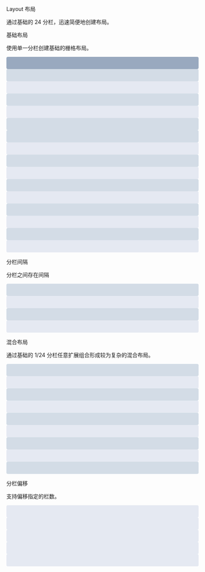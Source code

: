 <div class="page-item">
    <div>
        <p class="page-title">Layout 布局</p>
        <p class="page-dec">通过基础的 24 分栏，迅速简便地创建布局。</p>
    </div>
</div>
<div class="page-item">
    <div>
        <p class="page-item-title">基础布局</p>
        <p class="page-item-dec">使用单一分栏创建基础的栅格布局。</p>
    </div>
    <div class="page-item-content">
        <yak-row class="grid">
            <yak-col :span="24">
                <div class="grid-content"></div>
            </yak-col>
        </yak-row>
        <yak-row class="grid">
            <yak-col :span="12">
                <div
                    class="grid-content"
                    style="background: #d3dce6;"
                ></div>
            </yak-col>
            <yak-col :span="12">
                <div
                    class="grid-content"
                    style="background: #e5e9f2;"
                ></div>
            </yak-col>
        </yak-row>
        <yak-row class="grid">
            <yak-col :span="8">
                <div
                    class="grid-content"
                    style="background: #d3dce6;"
                ></div>
            </yak-col>
            <yak-col :span="8">
                <div
                    class="grid-content"
                    style="background: #e5e9f2;"
                ></div>
            </yak-col>
            <yak-col :span="8">
                <div
                    class="grid-content"
                    style="background: #d3dce6;"
                ></div>
            </yak-col>
        </yak-row>
        <yak-row class="grid">
            <yak-col :span="6">
                <div
                    class="grid-content"
                    style="background: #d3dce6;"
                ></div>
            </yak-col>
            <yak-col :span="6">
                <div
                    class="grid-content"
                    style="background: #e5e9f2;"
                ></div>
            </yak-col>
            <yak-col :span="6">
                <div
                    class="grid-content"
                    style="background: #d3dce6;"
                ></div>
            </yak-col>
            <yak-col :span="6">
                <div
                    class="grid-content"
                    style="background: #e5e9f2;"
                ></div>
            </yak-col>
        </yak-row>
        <yak-row class="grid">
            <yak-col :span="4">
                <div
                    class="grid-content"
                    style="background: #d3dce6;"
                ></div>
            </yak-col>
            <yak-col :span="4">
                <div
                    class="grid-content"
                    style="background: #e5e9f2;"
                ></div>
            </yak-col>
            <yak-col :span="4">
                <div
                    class="grid-content"
                    style="background: #d3dce6;"
                ></div>
            </yak-col>
            <yak-col :span="4">
                <div
                    class="grid-content"
                    style="background: #e5e9f2;"
                ></div>
            </yak-col>
            <yak-col :span="4">
                <div
                    class="grid-content"
                    style="background: #d3dce6;"
                ></div>
            </yak-col>
            <yak-col :span="4">
                <div
                    class="grid-content"
                    style="background: #e5e9f2;"
                ></div>
            </yak-col>
        </yak-row>
    </div>
</div>
<div class="page-item">
    <div>
        <p class="page-item-title">分栏间隔</p>
        <p class="page-item-dec">分栏之间存在间隔</p>
    </div>
    <div class="page-grid-item-content">
        <yak-row :gutter="20">
            <yak-col :span="6">
                <div
                    class="grid-content"
                    style="background: #d3dce6;"
                ></div>
            </yak-col>
            <yak-col :span="6">
                <div
                    class="grid-content"
                    style="background: #e5e9f2;"
                ></div>
            </yak-col>
            <yak-col :span="6">
                <div
                    class="grid-content"
                    style="background: #d3dce6;"
                ></div>
            </yak-col>
            <yak-col :span="6">
                <div
                    class="grid-content"
                    style="background: #e5e9f2;"
                ></div>
            </yak-col>
        </yak-row>
    </div>
</div>
<div class="page-item">
    <div>
        <p class="page-item-title">混合布局</p>
        <p class="page-item-dec">
            通过基础的 1/24 分栏任意扩展组合形成较为复杂的混合布局。
        </p>
    </div>
    <div class="page-grid-item-content">
        <yak-row :gutter="20" class="grid">
            <yak-col :span="16">
                <div
                    class="grid-content"
                    style="background: #d3dce6;"
                ></div>
            </yak-col>
            <yak-col :span="8">
                <div
                    class="grid-content"
                    style="background: #e5e9f2;"
                ></div>
            </yak-col>
        </yak-row>
        <yak-row :gutter="20" class="grid">
            <yak-col :span="8">
                <div
                    class="grid-content"
                    style="background: #d3dce6;"
                ></div>
            </yak-col>
            <yak-col :span="8">
                <div
                    class="grid-content"
                    style="background: #e5e9f2;"
                ></div>
            </yak-col>
            <yak-col :span="4">
                <div
                    class="grid-content"
                    style="background: #d3dce6;"
                ></div>
            </yak-col>
            <yak-col :span="4">
                <div
                    class="grid-content"
                    style="background: #e5e9f2;"
                ></div>
            </yak-col>
        </yak-row>
        <yak-row :gutter="20" class="grid">
            <yak-col :span="4">
                <div
                    class="grid-content"
                    style="background: #d3dce6;"
                ></div>
            </yak-col>
            <yak-col :span="16">
                <div
                    class="grid-content"
                    style="background: #e5e9f2;"
                ></div>
            </yak-col>
            <yak-col :span="4">
                <div
                    class="grid-content"
                    style="background: #d3dce6;"
                ></div>
            </yak-col>
        </yak-row>
    </div>
</div>
<div class="page-item">
    <div>
        <p class="page-item-title">分栏偏移</p>
        <p class="page-item-dec">支持偏移指定的栏数。</p>
    </div>
    <div class="page-grid-item-content">
        <yak-row :gutter="20" class="grid">
            <yak-col :span="6">
                <div
                    class="grid-content"
                    style="background: #e5e9f2;"
                ></div>
            </yak-col>
            <yak-col :span="6" :offset="6">
                <div
                    class="grid-content"
                    style="background: #e5e9f2;"
                ></div>
            </yak-col>
        </yak-row>
        <yak-row :gutter="20" class="grid">
            <yak-col :span="6" :offset="6">
                <div
                    class="grid-content"
                    style="background: #e5e9f2;"
                ></div>
            </yak-col>
            <yak-col :span="6" :offset="6">
                <div
                    class="grid-content"
                    style="background: #e5e9f2;"
                ></div>
            </yak-col>
        </yak-row>
        <yak-row :gutter="20" class="grid">
            <yak-col :span="12" :offset="6">
                <div
                    class="grid-content"
                    style="background: #e5e9f2;"
                ></div>
            </yak-col>
        </yak-row>
    </div>
</div>

<script>
export default {
    data() {
        return {
            tableData: [
                {
                    parameter: 'gutter',
                    explain: '栅格间隔',
                    type: 'Number',
                    optionalValue: '—',
                    defaultValue: '0',
                },
            ],
            ColData: [
                {
                    parameter: 'span',
                    explain: '栅格占据的列数',
                    type: 'Number',
                    optionalValue: '—',
                    defaultValue: '24',
                },
                {
                    parameter: 'offset',
                    explain: '栅格左侧的间隔格数',
                    type: 'Number',
                    optionalValue: '—',
                    defaultValue: '0',
                },
            ],
        };
    },
    methods: {
        handleClose(val) {
            this.tags = this.tags.filter(cur => {
                return val != cur.name;
            });
        },
        ok1() {
            this.value = false;
        },
        cancmx1() {
            this.value = false;
        },
    },
};
</script>

<style lang="scss" scoped>
.grid + .grid {
    margin-top: 20px;
}
.grid-content {
    height: 32px;
    background: #99a9bf;
    border-radius: 4px;
}
</style>
